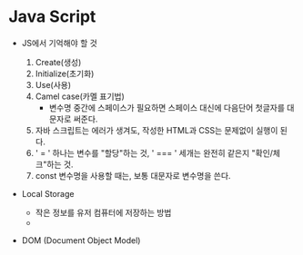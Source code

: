 # Java Script

- JS에서 기억해야 할 것
  1. Create(생성)
  2. Initialize(초기화)
  3. Use(사용)
  4. Camel case(카멜 표기법)
     - 변수명 중간에 스페이스가 필요하면 스페이스 대신에 다음단어 첫글자를 대문자로 써준다.
  5. 자바 스크립트는 에러가 생겨도, 작성한 HTML과 CSS는 문제없이 실행이 된다.
  6. ' = ' 하나는 변수를 "할당"하는 것, ' === ' 세개는 완전히 같은지 "확인/체크"하는 것.
  7. const 변수명을 사용할 때는, 보통 대문자로  변수명을 쓴다.



- Local Storage
  - 작은 정보를 유저 컴퓨터에 저장하는 방법
  - 

- DOM (Document Object Model)



